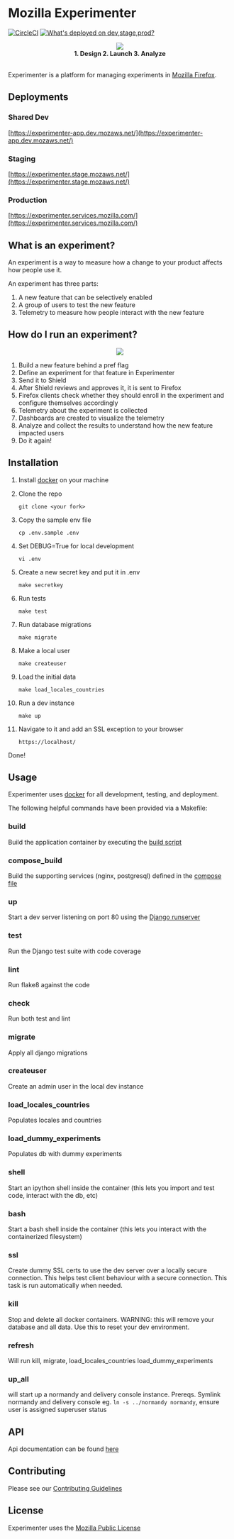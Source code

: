 # Mozilla Experimenter

[![CircleCI](https://circleci.com/gh/mozilla/experimenter.svg?style=svg)](https://circleci.com/gh/mozilla/experimenter)
[![What's deployed on dev,stage,prod?](https://img.shields.io/badge/whatsdeployed-dev,stage,prod-green.svg)](https://whatsdeployed.io/s/uFe)

<p align="center">
  <img src="https://cdn1.iconfinder.com/data/icons/simple-arrow/512/arrow_20-128.png"><br/>
  <b>1. Design 2. Launch 3. Analyze</b>
  <br><br>
</p>

Experimenter is a platform for managing experiments in [Mozilla Firefox](https://www.mozilla.org/en-US/firefox/?utm_medium=referral&utm_source=firefox-com).

## Deployments

### Shared Dev

[https://experimenter-app.dev.mozaws.net/](https://experimenter-app.dev.mozaws.net/)

### Staging

[https://experimenter.stage.mozaws.net/](https://experimenter.stage.mozaws.net/)

### Production

[https://experimenter.services.mozilla.com/](https://experimenter.services.mozilla.com/)

## What is an experiment?

An experiment is a way to measure how a change to your product affects how people use it.

An experiment has three parts:

1. A new feature that can be selectively enabled
1. A group of users to test the new feature
1. Telemetry to measure how people interact with the new feature

## How do I run an experiment?

<p align="center">
  <img src="https://raw.githubusercontent.com/mozilla/experimenter/164/app/experimenter/static/imgs/architecture.png"><br/>
</p>

1. Build a new feature behind a pref flag
1. Define an experiment for that feature in Experimenter
1. Send it to Shield
1. After Shield reviews and approves it, it is sent to Firefox
1. Firefox clients check whether they should enroll in the experiment and configure themselves accordingly
1. Telemetry about the experiment is collected
1. Dashboards are created to visualize the telemetry
1. Analyze and collect the results to understand how the new feature impacted users
1. Do it again!

## Installation

1.  Install [docker](https://www.docker.com/) on your machine

1.  Clone the repo

        git clone <your fork>

1.  Copy the sample env file

        cp .env.sample .env

1.  Set DEBUG=True for local development

        vi .env

1.  Create a new secret key and put it in .env

        make secretkey

1.  Run tests

        make test

1.  Run database migrations

        make migrate

1.  Make a local user

        make createuser

1.  Load the initial data

        make load_locales_countries

1.  Run a dev instance

        make up

1.  Navigate to it and add an SSL exception to your browser

        https://localhost/

Done!

## Usage

Experimenter uses [docker](https://www.docker.com/) for all development, testing, and deployment.

The following helpful commands have been provided via a Makefile:

### build

Build the application container by executing the [build script](https://github.com/mozilla/experimenter/blob/master/scripts/build.sh)

### compose_build

Build the supporting services (nginx, postgresql) defined in the [compose file](https://github.com/mozilla/experimenter/blob/master/docker-compose.yml)

### up

Start a dev server listening on port 80 using the [Django runserver](https://docs.djangoproject.com/en/1.10/ref/django-admin/#runserver)

### test

Run the Django test suite with code coverage

### lint

Run flake8 against the code

### check

Run both test and lint

### migrate

Apply all django migrations

### createuser

Create an admin user in the local dev instance

### load_locales_countries

Populates locales and countries

### load_dummy_experiments

Populates db with dummy experiments

### shell

Start an ipython shell inside the container (this lets you import and test code, interact with the db, etc)

### bash

Start a bash shell inside the container (this lets you interact with the containerized filesystem)

### ssl

Create dummy SSL certs to use the dev server over a locally secure
connection. This helps test client behaviour with a secure
connection. This task is run automatically when needed.

### kill

Stop and delete all docker containers.
WARNING: this will remove your database and all data. Use this to reset your dev environment.

### refresh

Will run kill, migrate, load_locales_countries load_dummy_experiments

### up_all

will start up a normandy and delivery console instance. Prereqs. Symlink normandy and delivery console eg. `ln -s ../normandy normandy`, ensure user is assigned superuser status

## API

Api documentation can be found [here](https://htmlpreview.github.io/?https://github.com/mozilla/experimenter/blob/master/app/experimenter/docs/swagger-ui.html)

## Contributing

Please see our [Contributing Guidelines](https://github.com/mozilla/experimenter/blob/master/contributing.md)

## License

Experimenter uses the [Mozilla Public License](https://www.mozilla.org/en-US/MPL/)
